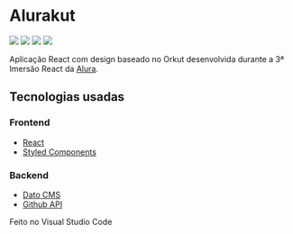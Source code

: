 # Alurakut

![](https://img.shields.io/badge/status-deploy-green)
![](https://img.shields.io/github/last-commit/ronaldemanuel/alurakut) 
![](https://img.shields.io/github/license/ronaldemanuel/alurakut) 
![](https://img.shields.io/badge/lib-React-blue)

Aplicação React com design baseado no Orkut desenvolvida durante a 3ª Imersão React da [Alura](https://www.alura.com.br/).

## Tecnologias usadas

### Frontend
* [React](https://pt-br.reactjs.org/)
* [Styled Components](https://styled-components.com/)

### Backend
* [Dato CMS](https://www.datocms.com/)
* [Github API](https://api.github.com/users/ronaldemanuel)

Feito no Visual Studio Code
